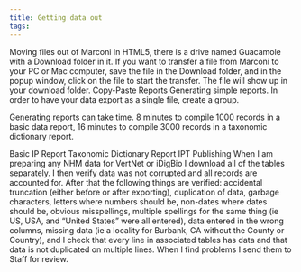 ```yaml
---
title: Getting data out
tags:
---
```


Moving files out of Marconi
In HTML5, there is a drive named Guacamole with a Download folder in it. If you want to transfer a file from Marconi to your PC or Mac computer, save the file in the Download folder, and in the popup window, click on the file to start the transfer. The file will show up in your download folder.
Copy-Paste
Reports
Generating simple reports. In order to have your data export as a single file, create a group.

Generating reports can take time. 8 minutes to compile 1000 records in a basic data report, 16 minutes to compile 3000 records in a taxonomic dictionary report.

Basic IP Report
Taxonomic Dictionary Report
IPT Publishing
When I am preparing any NHM data for VertNet or iDigBio I download all of the tables separately.  I then verify data was not corrupted and all records are accounted for.   After that the following things are verified: accidental truncation (either before or after exporting), duplication of data, garbage characters, letters where numbers should be, non-dates where dates should be, obvious misspellings, multiple spellings for the same thing (ie US, USA, and “United States” were all entered), data entered in the wrong columns, missing data (ie a locality for Burbank, CA without the County or Country), and I check that every line in associated tables has data and that data is not duplicated on multiple lines.   When I find problems I send them to Staff for review.
